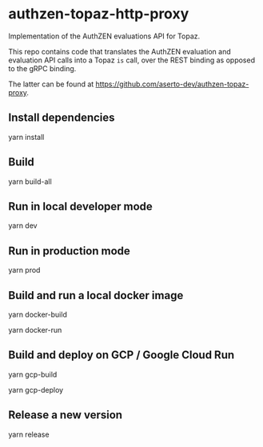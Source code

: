 # authzen-topaz-http-proxy

Implementation of the AuthZEN evaluations API for Topaz.

This repo contains code that translates the AuthZEN evaluation and evaluation API calls into a Topaz `is` call, over the REST binding as opposed to the gRPC binding.

The latter can be found at https://github.com/aserto-dev/authzen-topaz-proxy.

## Install dependencies

yarn install

## Build

yarn build-all

## Run in local developer mode

yarn dev

## Run in production mode

yarn prod

## Build and run a local docker image

yarn docker-build

yarn docker-run

## Build and deploy on GCP / Google Cloud Run

yarn gcp-build

yarn gcp-deploy

## Release a new version

yarn release


